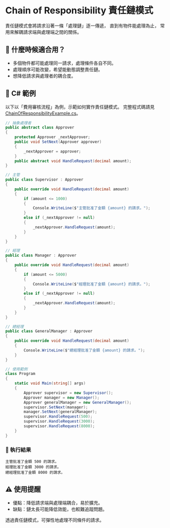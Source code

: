 # Chain of Responsibility 責任鏈模式

責任鏈模式會將請求沿著一條「處理鏈」逐一傳遞，
直到有物件能處理為止，
常用來解耦請求端與處理端之間的關係。

## 🤔 什麼時候適合用？

- 多個物件都可能處理同一請求，處理條件各自不同。
- 處理順序可能改變，希望能動態調整責任鏈。
- 想降低請求與處理者的耦合度。

## 💼 C# 範例

以下以「費用審核流程」為例，示範如何實作責任鏈模式。
完整程式碼請見 [ChainOfResponsibilityExample.cs](ChainOfResponsibilityExample.cs)。

```csharp
// 抽象處理者
public abstract class Approver
{
    protected Approver _nextApprover;
    public void SetNext(Approver approver)
    {
        _nextApprover = approver;
    }
    public abstract void HandleRequest(decimal amount);
}

// 主管
public class Supervisor : Approver
{
    public override void HandleRequest(decimal amount)
    {
        if (amount <= 1000)
        {
            Console.WriteLine($"主管批准了金額 {amount} 的請求。");
        }
        else if (_nextApprover != null)
        {
            _nextApprover.HandleRequest(amount);
        }
    }
}

// 經理
public class Manager : Approver
{
    public override void HandleRequest(decimal amount)
    {
        if (amount <= 5000)
        {
            Console.WriteLine($"經理批准了金額 {amount} 的請求。");
        }
        else if (_nextApprover != null)
        {
            _nextApprover.HandleRequest(amount);
        }
    }
}

// 總經理
public class GeneralManager : Approver
{
    public override void HandleRequest(decimal amount)
    {
        Console.WriteLine($"總經理批准了金額 {amount} 的請求。");
    }
}

// 使用範例
class Program
{
    static void Main(string[] args)
    {
        Approver supervisor = new Supervisor();
        Approver manager = new Manager();
        Approver generalManager = new GeneralManager();
        supervisor.SetNext(manager);
        manager.SetNext(generalManager);
        supervisor.HandleRequest(500);
        supervisor.HandleRequest(3000);
        supervisor.HandleRequest(8000);
    }
}
```

### 🎯 執行結果

```
主管批准了金額 500 的請求。
經理批准了金額 3000 的請求。
總經理批准了金額 8000 的請求。
```

## ⚠️ 使用提醒

- 優點：降低請求端與處理端耦合，易於擴充。
- 缺點：鏈太長可能降低效能，也較難追蹤問題。

透過責任鏈模式，可彈性地處理不同條件的請求。
